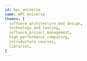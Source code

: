 ```yaml
---
id: hpc_universe
name: HPC Universe
themes: [
  software_architecture_and_design,
  technology_and_tooling,
  software_project_management,
  high_performance_computing,
  introductory_courses,
  libraries,
]
---
```

